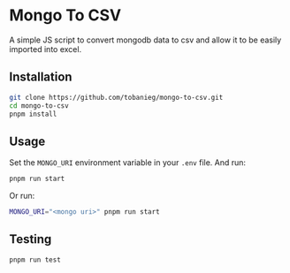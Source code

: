 # Mongo To CSV

A simple JS script to convert mongodb data to csv and allow it to be easily imported into excel.

## Installation

```bash
git clone https://github.com/tobanieg/mongo-to-csv.git
cd mongo-to-csv
pnpm install
```

## Usage

Set the `MONGO_URI` environment variable in your `.env` file. And run:

```bash
pnpm run start
```

Or run:

```bash
MONGO_URI="<mongo uri>" pnpm run start
```

## Testing

```bash
pnpm run test
```
